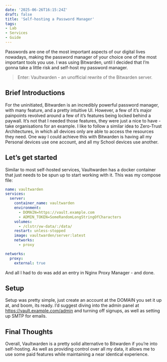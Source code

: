 ```yaml
---
date: '2025-06-26T16:15:24Z'
draft: false
title: 'Self-hosting a Password Manager'
tags:
- Lab
- Services
- Guide
---
```

Passwords are one of the most important aspects of our digital lives nowadays, making the password manager of your choice one of the most important tools you use. I was using Bitwarden, until I decided that I’m gonna take a little risk and self-host my password manager.

> Enter: Vaultwarden - an unofficial rewrite of the Bitwarden server. 

## Brief Introductions

For the uninitiated, Bitwarden is an incredibly powerful password manager, with many feature, and a pretty intuitive UI. However, a few of it’s major painpoints revolved around a few of it’s features being locked behind a paywall. It’s not that I needed those features, they were just a nice to have - take organisations for an example. I like to follow a similar idea to Zero-Trust Architectures, in which all devices only are able to access the resources they need. One way I could achieve this with Bitwarden is having all my Personal devices use one account, and all my School devices use another.

## Let’s get started

Similar to most self-hosted services, Vaultwarden has a docker container that just needs to be spun up to start working with it. This was my compose file:

```yaml
name: vaultwarden
services:
  server:
    container_name: vaultwarden
    environment:
      - DOMAIN=https://vault.example.com
      - ADMIN_TOKEN=SomeRandomLongStringOfCharacters
    volumes:
      - /clstr/vw-data/:/data/
    restart: unless-stopped
    image: vaultwarden/server:latest
    networks:
      - proxy

networks:
  proxy:
    external: true
```

And all I had to do was add an entry in Nginx Proxy Manager - and done.

## Setup

Setup was pretty simple, just create an account at the DOMAIN you set it up at, and boom, its ready. I’d suggest diving into the admin panel at https://vault.example.com/admin and turning off signups, as well as setting up SMTP for emails.

## Final Thoughts

Overall, Vaultwarden is a pretty solid alternative to Bitwarden if you’re into self-hosting. As well as providing control over all my data, it allows me to use some paid features while maintaining a near identical experience.